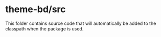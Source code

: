 # theme-bd/src

This folder contains source code that will automatically be added to the classpath when
the package is used.
